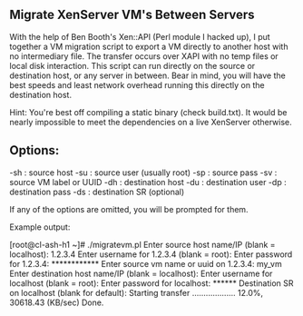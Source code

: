 ## Migrate XenServer VM's Between Servers

With the help of Ben Booth's Xen::API (Perl module I hacked up), I put together a VM migration script to export a VM directly to another host with no intermediary file. The transfer occurs over XAPI with no temp files or local disk interaction. This script can run directly on the source or destination host, or any server in between. Bear in mind, you will have the best speeds and least network overhead running this directly on the destination host.

Hint: You're best off compiling a static binary (check build.txt).  It would be nearly impossible to meet the dependencies on a live XenServer otherwise.

## Options:

-sh : source host
-su : source user (usually root)
-sp : source pass
-sv : source VM label or UUID
-dh : destination host
-du : destination user
-dp : destination pass
-ds : destination SR (optional)

If any of the options are omitted, you will be prompted for them.

Example output:

[root@cl-ash-h1 ~]# ./migratevm.pl
Enter source host name/IP (blank = localhost): 1.2.3.4
Enter username for 1.2.3.4 (blank = root):
Enter password for 1.2.3.4: ************
Enter source vm name or uuid on 1.2.3.4: my_vm
Enter destination host name/IP (blank = localhost):
Enter username for localhost (blank = root):
Enter password for localhost: ******
Destination SR on localhost (blank for default):
Starting transfer
...................    12.0%, 30618.43 (KB/sec)
Done.
